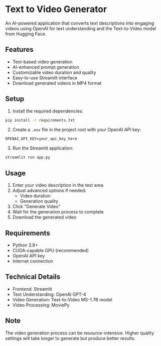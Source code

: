 # Text to Video Generator

An AI-powered application that converts text descriptions into engaging videos using OpenAI for text understanding and the Text-to-Video model from Hugging Face.

## Features

- Text-based video generation
- AI-enhanced prompt generation
- Customizable video duration and quality
- Easy-to-use Streamlit interface
- Download generated videos in MP4 format

## Setup

1. Install the required dependencies:
```bash
pip install -r requirements.txt
```

2. Create a `.env` file in the project root with your OpenAI API key:
```
OPENAI_API_KEY=your_api_key_here
```

3. Run the Streamlit application:
```bash
streamlit run app.py
```

## Usage

1. Enter your video description in the text area
2. Adjust advanced options if needed:
   - Video duration
   - Generation quality
3. Click "Generate Video"
4. Wait for the generation process to complete
5. Download the generated video

## Requirements

- Python 3.8+
- CUDA-capable GPU (recommended)
- OpenAI API key
- Internet connection

## Technical Details

- Frontend: Streamlit
- Text Understanding: OpenAI GPT-4
- Video Generation: Text-to-Video MS-1.7B model
- Video Processing: MoviePy

## Note

The video generation process can be resource-intensive. Higher quality settings will take longer to generate but produce better results.
